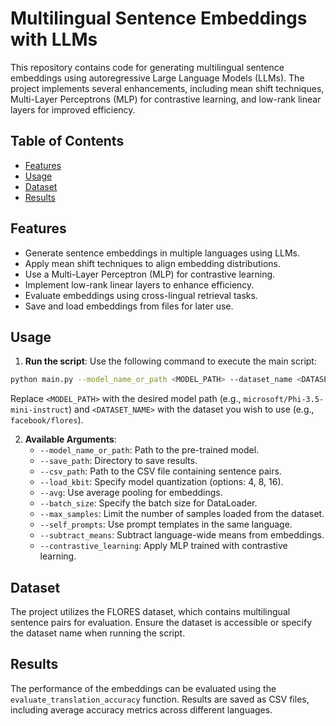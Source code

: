 # Multilingual Sentence Embeddings with LLMs

This repository contains code for generating multilingual sentence embeddings using autoregressive Large Language Models (LLMs). The project implements several enhancements, including mean shift techniques, Multi-Layer Perceptrons (MLP) for contrastive learning, and low-rank linear layers for improved efficiency.

## Table of Contents

- [Features](#features)
- [Usage](#usage)
- [Dataset](#dataset)
- [Results](#results)


## Features

- Generate sentence embeddings in multiple languages using LLMs.
- Apply mean shift techniques to align embedding distributions.
- Use a Multi-Layer Perceptron (MLP) for contrastive learning.
- Implement low-rank linear layers to enhance efficiency.
- Evaluate embeddings using cross-lingual retrieval tasks.
- Save and load embeddings from files for later use.


## Usage

1. **Run the script**: Use the following command to execute the main script:

```bash
python main.py --model_name_or_path <MODEL_PATH> --dataset_name <DATASET_NAME>
```

Replace `<MODEL_PATH>` with the desired model path (e.g., `microsoft/Phi-3.5-mini-instruct`) and `<DATASET_NAME>` with the dataset you wish to use (e.g., `facebook/flores`).

2. **Available Arguments**:
   - `--model_name_or_path`: Path to the pre-trained model.
   - `--save_path`: Directory to save results.
   - `--csv_path`: Path to the CSV file containing sentence pairs.
   - `--load_kbit`: Specify model quantization (options: 4, 8, 16).
   - `--avg`: Use average pooling for embeddings.
   - `--batch_size`: Specify the batch size for DataLoader.
   - `--max_samples`: Limit the number of samples loaded from the dataset.
   - `--self_prompts`: Use prompt templates in the same language.
   - `--subtract_means`: Subtract language-wide means from embeddings.
   - `--contrastive_learning`: Apply MLP trained with contrastive learning.

## Dataset

The project utilizes the FLORES dataset, which contains multilingual sentence pairs for evaluation. Ensure the dataset is accessible or specify the dataset name when running the script.

## Results

The performance of the embeddings can be evaluated using the `evaluate_translation_accuracy` function. Results are saved as CSV files, including average accuracy metrics across different languages.
